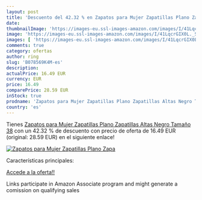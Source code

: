 ```yaml
---
layout: post
title: 'Descuento del 42.32 % en Zapatos para Mujer Zapatillas Plano Zapa'
date: 
thumbnailImage: 'https://images-eu.ssl-images-amazon.com/images/I/41LqcrGIX0L._SL200_.jpg'
image: 'https://images-eu.ssl-images-amazon.com/images/I/41LqcrGIX0L._SL200_.jpg'
images: [ 'https://images-eu.ssl-images-amazon.com/images/I/41LqcrGIX0L._SL200_.jpg' ]
comments: true
category: ofertas
author: ring
slug: 'B078569K4M-es'
description:
actualPrice: 16.49 EUR
currency: EUR
price: 16.49
comparePrice: 28.59 EUR
inStock: true
prodname: 'Zapatos para Mujer Zapatillas Plano Zapatillas Altas Negro Tamaño 38'
country: 'es'
---
```


Tienes [Zapatos para Mujer Zapatillas Plano Zapatillas Altas Negro Tamaño 38](https://www.amazon.es/dp/B078569K4M/?tag=tolees-21) con un 42.32 % de descuento con precio de oferta de 16.49 EUR (original: 28.59 EUR) en el siguiente enlace!

[![Zapatos para Mujer Zapatillas Plano Zapa](https://images-eu.ssl-images-amazon.com/images/I/41LqcrGIX0L._SL200_.jpg)](https://www.amazon.es/dp/B078569K4M/?tag=tolees-21)

Características principales:


[Accede a la oferta!!](https://www.amazon.es/dp/B078569K4M/?tag=tolees-21)

Links participate in Amazon Associate program and might generate a comission on qualifying sales


